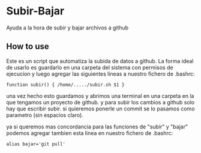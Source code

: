 # Subir-Bajar
Ayuda a la hora de subir y bajar archivos a github

## How to use
Este es un script que automatiza la subida de datos a github. La forma ideal de usarlo es guardarlo en una 
carpeta del sistema con permisos de ejecucion y luego agregar las siguientes lineas a nuestro fichero de .bashrc:

`function subir()
{
    /home/...../subir.sh $1
}`

una vez hecho esto guardamos y abrimos una terminal en una carpeta en la que tengamos un proyecto de github.
y para subir los cambios a github solo hay que escribir subir. si quieremos ponerle un commit se lo pasamos como 
parametro (sin espacios claro).

ya si queremos mas concordancia para las funciones de "subir" y "bajar" podemos agregar tambien esta linea en nuestro fichero de .bashrc:

`alias bajar='git pull'`
